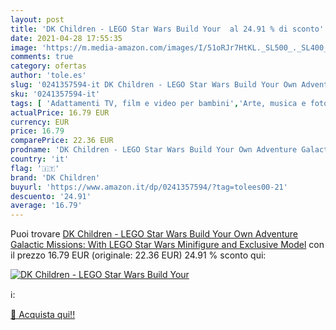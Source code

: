 ```yaml
---
layout: post
title: 'DK Children - LEGO Star Wars Build Your  al 24.91 % di sconto'
date: 2021-04-28 17:55:35
image: 'https://m.media-amazon.com/images/I/51oRJr7HtKL._SL500_._SL400_.jpg'
comments: true
category: ofertas
author: 'tole.es'
slug: '0241357594-it DK Children - LEGO Star Wars Build Your Own Adventure...'
sku: '0241357594-it'
tags: [ 'Adattamenti TV, film e video per bambini','Arte, musica e fotografia per bambini','Avventura per bambini','Giochi, giocattoli e attività ricreativa','Hobby e tempo libero per bambini','Letteratura e narrativa per bambini','Libri','Libri interattivi per bambini','Libri per bambini','Libri su arte e spettacolo per bambini','dk children', ]
actualPrice: 16.79 EUR
currency: EUR
price: 16.79
comparePrice: 22.36 EUR
prodname: 'DK Children - LEGO Star Wars Build Your Own Adventure Galactic Missions: With LEGO Star Wars Minifigure and Exclusive Model'
country: 'it'
flag: '🇮🇹'
brand: 'DK Children'
buyurl: 'https://www.amazon.it/dp/0241357594/?tag=tolees00-21'
descuento: '24.91'
average: '16.79'
---
```


Puoi trovare [DK Children - LEGO Star Wars Build Your Own Adventure Galactic Missions: With LEGO Star Wars Minifigure and Exclusive Model](https://www.amazon.it/dp/0241357594/?tag=tolees00-21) con il prezzo 16.79 EUR (originale: 22.36 EUR) 24.91 % sconto qui:

[![DK Children - LEGO Star Wars Build Your ](https://m.media-amazon.com/images/I/51oRJr7HtKL._SL500_._SL400_.jpg)](https://www.amazon.it/dp/0241357594/?tag=tolees00-21)

ℹ️:


[🛒 Acquista qui!!](https://www.amazon.it/dp/0241357594/?tag=tolees00-21)
